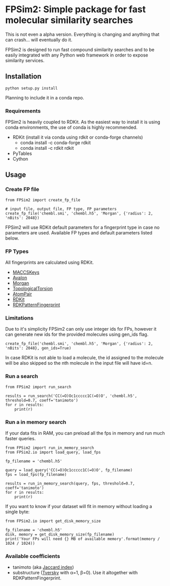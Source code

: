 # FPSim2: Simple package for fast molecular similarity searches

This is not even a alpha version. Everything is changing and anything that can crash... will eventually do it.

FPSim2 is designed to run fast compound similarity searches and to be easily integrated with any Python web framework in order to expose similarity services.

## Installation 

    python setup.py install

Planning to include it in a conda repo.

### Requirements

FPSim2 is heavily coupled to RDKit. As the easiest way to install it is using conda environments, the use of conda is highly recommended.

* RDKit (install it via conda using rdkit or conda-forge channels)
    - conda install -c conda-forge rdkit
    - conda install -c rdkit rdkit
* PyTables
* Cython


## Usage

### Create FP file

    from FPSim2 import create_fp_file

    # input file, output file, FP type, FP parameters
    create_fp_file('chembl.smi', 'chembl.h5', 'Morgan', {'radius': 2, 'nBits': 2048})

FPSim2 will use RDKit default parameters for a fingerprint type in case no parameters are used. Available FP types and default parameters listed below.

### FP Types

All fingerprints are calculated using RDKit.  

- [MACCSKeys](https://rdkit.org/docs/api/rdkit.Chem.rdMolDescriptors-module.html#GetMACCSKeysFingerprint)
- [Avalon](http://www.rdkit.org/Python_Docs/rdkit.Avalon.pyAvalonTools-module.html#GetAvalonFP)
- [Morgan](https://rdkit.org/docs/api/rdkit.Chem.rdMolDescriptors-module.html#GetMorganFingerprintAsBitVect)
- [TopologicalTorsion](https://rdkit.org/docs/api/rdkit.Chem.rdMolDescriptors-module.html#GetHashedTopologicalTorsionFingerprintAsBitVect)
- [AtomPair](https://rdkit.org/docs/api/rdkit.Chem.rdMolDescriptors-module.html#GetHashedAtomPairFingerprintAsBitVect)
- [RDKit](http://rdkit.org/Python_Docs/rdkit.Chem.rdmolops-module.html#RDKFingerprint)
- [RDKPatternFingerprint](http://rdkit.org/Python_Docs/rdkit.Chem.rdmolops-module.html#PatternFingerprint)


### Limitations

Due to it's simplicity FPSim2 can only use integer ids for FPs, however it can generate new ids for the provided molecules using gen_ids flag.

    create_fp_file('chembl.smi', 'chembl.h5', 'Morgan', {'radius': 2, 'nBits': 2048}, gen_ids=True)

In case RDKit is not able to load a molecule, the id assigned to the molecule will be also skipped so the nth molecule in the input file will have id=n.


### Run a search

    from FPSim2 import run_search

    results = run_search('CC(=O)Oc1ccccc1C(=O)O', 'chembl.h5', threshold=0.7, coeff='tanimoto')
    for r in results:
        print(r)

### Run a in memory search

If your data fits in RAM, you can preload all the fps in memory and run much faster queries.

    from FPSim2 import run_in_memory_search
    from FPSim2.io import load_query, load_fps

    fp_filename = 'chembl.h5'

    query = load_query('CC(=O)Oc1ccccc1C(=O)O', fp_filename)
    fps = load_fps(fp_filename)

    results = run_in_memory_search(query, fps, threshold=0.7, coeff='tanimoto')
    for r in results:
        print(r)

If you want to know if your dataset will fit in memory without loading a single byte:

    from FPSim2.io import get_disk_memory_size

    fp_filename = 'chembl.h5'
    disk, memory = get_disk_memory_size(fp_filename)
    print('Your FPs will need {} MB of available memory'.format(memory / 1024 / 1024))

### Available coefficients

- tanimoto (aka [Jaccard index](https://en.wikipedia.org/wiki/Jaccard_index))
- substructure ([Tversky](https://en.wikipedia.org/wiki/Tversky_index) with α=1, β=0). Use it altogether with RDKPatternFingerprint.
